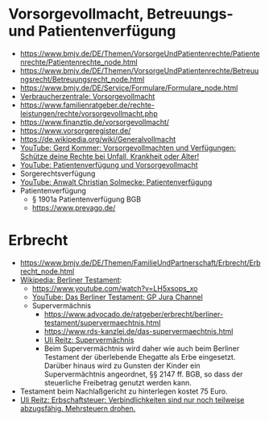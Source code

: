 Vorsorgevollmacht, Betreuungs- und Patientenverfügung
=====================================================

- <https://www.bmjv.de/DE/Themen/VorsorgeUndPatientenrechte/Patientenrechte/Patientenrechte_node.html>
- <https://www.bmjv.de/DE/Themen/VorsorgeUndPatientenrechte/Betreuungsrecht/Betreuungsrecht_node.html>
- <https://www.bmjv.de/DE/Service/Formulare/Formulare_node.html>
- [Verbraucherzentrale: Vorsorgevollmacht](https://www.verbraucherzentrale.de/gesundheit-pflege/onlinevorsorgevollmacht-jetzt-kostenlos-erstellen-und-vorsorgen-76131)
- <https://www.familienratgeber.de/rechte-leistungen/rechte/vorsorgevollmacht.php>
- <https://www.finanztip.de/vorsorgevollmacht/>
- <https://www.vorsorgeregister.de/>
- <https://de.wikipedia.org/wiki/Generalvollmacht>
- [YouTube: Gerd Kommer: Vorsorgevollmachten und Verfügungen: Schütze deine Rechte bei Unfall, Krankheit oder Alter!](https://www.youtube.com/watch?v=9P5uqpRNu6c)
- [YouTube: Patientenverfügung und Vorsorgevollmacht](https://www.youtube.com/watch?v=fWk99HxHHI0)
- Sorgerechtsverfügung
- [YouTube: Anwalt Christian Solmecke: Patientenverfügung](https://www.youtube.com/watch?v=6_OCLmv7VGM)
- Patientenverfügung
   - § 1901a Patientenverfügung BGB
   - <https://www.prevago.de/>


Erbrecht
========

- <https://www.bmjv.de/DE/Themen/FamilieUndPartnerschaft/Erbrecht/Erbrecht_node.html>
- [Wikipedia: Berliner Testament](https://de.wikipedia.org/wiki/Berliner_Testament):
   - <https://www.youtube.com/watch?v=LH5xsops_xo>
   - [YouTube: Das Berliner Testament: GP Jura Channel](https://www.youtube.com/watch?v=x7X5E4Cj8dA)
   - Supervermächnis
      - <https://www.advocado.de/ratgeber/erbrecht/berliner-testament/supervermaechtnis.html>
      - <https://www.rds-kanzlei.de/das-supervermaechtnis.html>
      - [Uli Reitz: Supervermächnis](https://www.youtube.com/watch?v=dBGqmv-ZCZA)
      - Beim Supervermächtnis wird daher wie auch beim Berliner Testament der überlebende Ehegatte als Erbe eingesetzt.
        Darüber hinaus wird zu Gunsten der Kinder ein Supervermächtnis angeordnet, §§ 2147 ff. BGB, so dass der
        steuerliche Freibetrag genutzt werden kann.
- Testament beim Nachlaßgericht zu hinterlegen kostet 75 Euro.
- [Uli Reitz: Erbschaftsteuer: Verbindlichkeiten sind nur noch teilweise abzugsfähig. Mehrsteuern drohen.](https://www.youtube.com/watch?v=5AZSvacQt3c)


